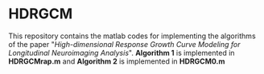 # HDRGCM
This repository contains the matlab codes for implementing the algorithms of the paper 
"*High-dimensional Response Growth Curve Modeling for Longitudinal Neuroimaging Analysis*".
**Algorithm 1** is implemented in **HDRGCMrap.m** and **Algorithm 2** is implemented in **HDRGCM0.m**
